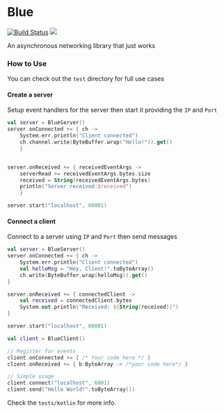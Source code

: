 # Blue
[![Build Status](https://travis-ci.org/shakram02/Blue.svg?branch=master)](https://travis-ci.org/shakram02/Blue)
[![](https://jitpack.io/v/shakram02/Blue.svg)](https://jitpack.io/#shakram02/Blue)

An asynchronous networking library that just works


### How to Use

You can check out the `test` directory for full use cases

#### Create a server
Setup event handlers for the server then start it providing the `IP` and `Port`

```Kotlin
val server = BlueServer()
server.onConnected += { ch -> 
    System.err.println("Client connected")
    ch.channel.write(ByteBuffer.wrap("Hello!")).get() 
    }


server.onReceived += { receivedEventArgs ->
    serverRead += receivedEventArgs.bytes.size
    received = String(receivedEventArgs.bytes)
    println("Server received:$received")
    }

server.start("localhost", 60001)
```

#### Connect a client
Connect to a server using `IP` and `Port` then send messages

```Kotlin
val server = BlueServer()
server.onConnected += { ch ->
    System.err.println("Client connected")
    val helloMsg = "Hey, Client!".toByteArray()
    ch.write(ByteBuffer.wrap(helloMsg)).get()
}

server.onReceived += { connectedClient ->
    val received = connectedClient.bytes
    System.out.println("Received: ${String(received)}")
}

server.start("localhost", 60001)

val client = BlueClient()

// Register for events
client.onConnected += { /* Your code here */ }
client.onReceived += { b:ByteArray -> /*your code here*/ }

// Simple usage
client.connect("localhost", 6001)
client.send("Hello World!".toByteArray())
```

Check the `tests/kotlin` for more info.

